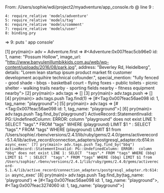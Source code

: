
From: /Users/sophie/wdi/project2/myadventure/app_console.rb @ line 9 :

    4: require_relative 'models/adventure'
    5: require_relative 'models/tag'
    6: require_relative 'models/comment'
    7: require_relative 'models/user'
    8: binding.pry
 => 9: puts ' app console'

[1] pry(main)> adv = Adventure.first
=> #<Adventure:0x007feac5cb96e0
 id: 1,
 name: "Possum Hollow",
 image_url: "http://www.banyulenillumbikkids.com.au/web/wp-content/uploads/2016/08/park.jpg",
 address: "Beverley Rd, Heidelberg",
 details: "Lorem lean startup ipsum product market fit customer development acquihire technical cofounder.",
 special_mention:
  "fully fenced - good shade - bbqs - basketball court - flying foxes - public toilets - picnic shelter - walking trails nearby - sporting fields nearby - fitness equipment nearby">
[2] pry(main)> adv.tags
=> []
[3] pry(main)> adv.tags.push
=> []
[4] pry(main)> adv.tags.push Tag.find(1)
=> [#<Tag:0x007feac56ae098 id: 1, tag_name: "playground">]
[5] pry(main)> adv.tags
=> [#<Tag:0x007feac56ae098 id: 1, tag_name: "playground">]
[6] pry(main)> adv.tags.push Tag.find_by('playground')
ActiveRecord::StatementInvalid: PG::UndefinedColumn: ERROR:  column "playground" does not exist
LINE 1: SELECT  "tags".* FROM "tags" WHERE (playground) LIMIT $1
                                            ^
: SELECT  "tags".* FROM "tags" WHERE (playground) LIMIT $1
from /Users/sophie/.rbenv/versions/2.4.1/lib/ruby/gems/2.4.0/gems/activerecord-5.1.4/lib/active_record/connection_adapters/postgresql_adapter.rb:614:in `async_exec'
[7] pry(main)> adv.tags.push Tag.find_by("bbq")
ActiveRecord::StatementInvalid: PG::UndefinedColumn: ERROR:  column "bbq" does not exist
LINE 1: SELECT  "tags".* FROM "tags" WHERE (bbq) LIMIT $1
                                            ^
: SELECT  "tags".* FROM "tags" WHERE (bbq) LIMIT $1
from /Users/sophie/.rbenv/versions/2.4.1/lib/ruby/gems/2.4.0/gems/activerecord-5.1.4/lib/active_record/connection_adapters/postgresql_adapter.rb:614:in `async_exec'
[8] pry(main)> adv.tags.push Tag.find_by(tag_name: 'playground')
=> [#<Tag:0x007feac56ae098 id: 1, tag_name: "playground">, #<Tag:0x007feac3274060 id: 1, tag_name: "playground">]
